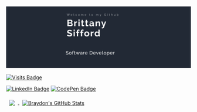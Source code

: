 [![Britt's GitHub Banner](./assets/GitHubHeader.png)](https://www.linkedin.com/in/brittany-sifford-3637041b6/)

<!-- Badges -->

[![Visits Badge](https://badges.pufler.dev/visits/Thebittles/Thebittles)](https:Thebittles.dev)

[![LinkedIn Badge](https://img.shields.io/badge/LinkedIn-Profile-informational?style=flat&logo=linkedin&logoColor=white&color=0D76A8)](https://www.linkedin.com/in/brittany-sifford-3637041b6/)
[![CodePen Badge](https://img.shields.io/badge/CodePen-Profile-informational?style=flat&logo=codepen&logoColor=white&color=black)](https://codepen.io/Thebittles)



 <!-- Github Stats -->

<a href="https://github.com/Thebittles">
  <img align="center" style="margin:0.5rem" src="https://github-readme-stats.vercel.app/api/top-langs/?username=Thebittles&hide=html,css&title_color=ffffff&text_color=c9cacc&icon_color=4AB197&bg_color=1A2B34" />
</a>

<a href="https://github.com/Thebittles">
  <img align="center" style="margin:0.5rem" src="https://github-readme-stats.vercel.app/api?username=Thebittles&show_icons=true&line_height=27&count_private=true&title_color=ffffff&text_color=c9cacc&icon_color=4AB097&bg_color=1A2B34" alt="Braydon's GitHub Stats" />
</a>